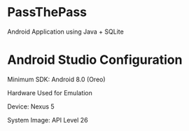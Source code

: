 # PassThePass
Android Application using Java + SQLite

# Android Studio Configuration


Minimum SDK: Android 8.0 (Oreo)


Hardware Used for Emulation


Device: Nexus 5

System Image: API Level 26